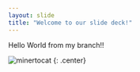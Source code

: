 ```yaml
---
layout: slide
title: "Welcome to our slide deck!"
---
```


Hello World from my branch!!

![minertocat](https://octodex.github.com/images/minertocat.png)
{: .center}
